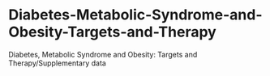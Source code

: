 # Diabetes-Metabolic-Syndrome-and-Obesity-Targets-and-Therapy
Diabetes, Metabolic Syndrome and Obesity: Targets and Therapy/Supplementary data 
